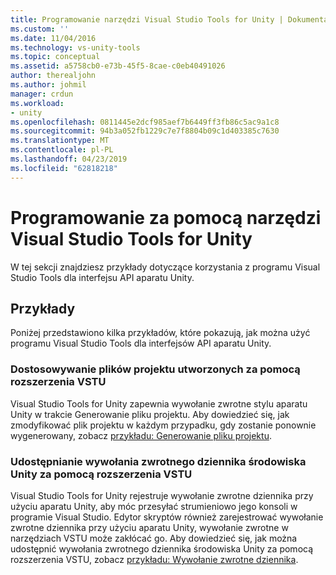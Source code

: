 ```yaml
---
title: Programowanie narzędzi Visual Studio Tools for Unity | Dokumentacja firmy Microsoft
ms.custom: ''
ms.date: 11/04/2016
ms.technology: vs-unity-tools
ms.topic: conceptual
ms.assetid: a5758cb0-e73b-45f5-8cae-c0eb40491026
author: therealjohn
ms.author: johmil
manager: crdun
ms.workload:
- unity
ms.openlocfilehash: 0811445e2dcf985aef7b6449ff3fb86c5ac9a1c8
ms.sourcegitcommit: 94b3a052fb1229c7e7f8804b09c1d403385c7630
ms.translationtype: MT
ms.contentlocale: pl-PL
ms.lasthandoff: 04/23/2019
ms.locfileid: "62818218"
---
```

# <a name="program-visual-studio-tools-for-unity"></a>Programowanie za pomocą narzędzi Visual Studio Tools for Unity
W tej sekcji znajdziesz przykłady dotyczące korzystania z programu Visual Studio Tools dla interfejsu API aparatu Unity.

## <a name="examples"></a>Przykłady
 Poniżej przedstawiono kilka przykładów, które pokazują, jak można użyć programu Visual Studio Tools dla interfejsów API aparatu Unity.

### <a name="customize-project-files-created-by-vstu"></a>Dostosowywanie plików projektu utworzonych za pomocą rozszerzenia VSTU
 Visual Studio Tools for Unity zapewnia wywołanie zwrotne stylu aparatu Unity w trakcie Generowanie pliku projektu. Aby dowiedzieć się, jak zmodyfikować plik projektu w każdym przypadku, gdy zostanie ponownie wygenerowany, zobacz [przykładu: Generowanie pliku projektu](../cross-platform/customize-project-files-created-by-vstu.md).

### <a name="share-the-unity-log-callback-with-vstu"></a>Udostępnianie wywołania zwrotnego dziennika środowiska Unity za pomocą rozszerzenia VSTU
 Visual Studio Tools for Unity rejestruje wywołanie zwrotne dziennika przy użyciu aparatu Unity, aby móc przesyłać strumieniowo jego konsoli w programie Visual Studio. Edytor skryptów również zarejestrować wywołanie zwrotne dziennika przy użyciu aparatu Unity, wywołanie zwrotne w narzędziach VSTU może zakłócać go. Aby dowiedzieć się, jak można udostępnić wywołania zwrotnego dziennika środowiska Unity za pomocą rozszerzenia VSTU, zobacz [przykładu: Wywołanie zwrotne dziennika](../cross-platform/share-the-unity-log-callback-with-vstu.md).
